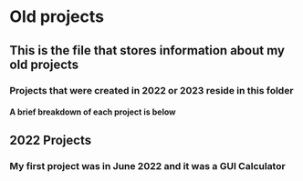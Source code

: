 # Old projects

## This is the file that stores information about my old projects

### Projects that were created in 2022 or 2023 reside in this folder

#### A brief breakdown of each project is below

## 2022 Projects

### My first project was in June 2022 and it was a GUI Calculator
